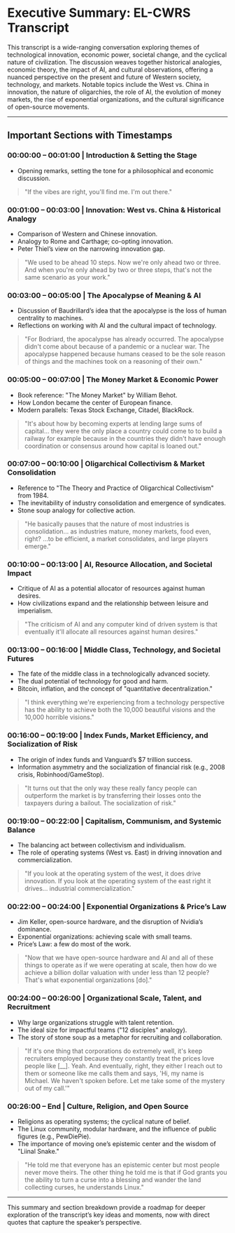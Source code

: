 # Executive Summary: EL-CWRS Transcript

This transcript is a wide-ranging conversation exploring themes of technological innovation, economic power, societal change, and the cyclical nature of civilization. The discussion weaves together historical analogies, economic theory, the impact of AI, and cultural observations, offering a nuanced perspective on the present and future of Western society, technology, and markets. Notable topics include the West vs. China in innovation, the nature of oligarchies, the role of AI, the evolution of money markets, the rise of exponential organizations, and the cultural significance of open-source movements.

---

## Important Sections with Timestamps

### 00:00:00 – 00:01:00 | Introduction & Setting the Stage
- Opening remarks, setting the tone for a philosophical and economic discussion.
> "If the vibes are right, you'll find me. I'm out there."

### 00:01:00 – 00:03:00 | Innovation: West vs. China & Historical Analogy
- Comparison of Western and Chinese innovation.
- Analogy to Rome and Carthage; co-opting innovation.
- Peter Thiel’s view on the narrowing innovation gap.
> "We used to be ahead 10 steps. Now we're only ahead two or three. And when you're only ahead by two or three steps, that's not the same scenario as your work."

### 00:03:00 – 00:05:00 | The Apocalypse of Meaning & AI
- Discussion of Baudrillard’s idea that the apocalypse is the loss of human centrality to machines.
- Reflections on working with AI and the cultural impact of technology.
> "For Bodriard, the apocalypse has already occurred. The apocalypse didn't come about because of a pandemic or a nuclear war. The apocalypse happened because humans ceased to be the sole reason of things and the machines took on a reasoning of their own."

### 00:05:00 – 00:07:00 | The Money Market & Economic Power
- Book reference: "The Money Market" by William Behot.
- How London became the center of European finance.
- Modern parallels: Texas Stock Exchange, Citadel, BlackRock.
> "It's about how by becoming experts at lending large sums of capital... they were the only place a country could come to to build a railway for example because in the countries they didn't have enough coordination or consensus around how capital is loaned out."

### 00:07:00 – 00:10:00 | Oligarchical Collectivism & Market Consolidation
- Reference to "The Theory and Practice of Oligarchical Collectivism" from 1984.
- The inevitability of industry consolidation and emergence of syndicates.
- Stone soup analogy for collective action.
> "He basically pauses that the nature of most industries is consolidation... as industries mature, money markets, food even, right? ...to be efficient, a market consolidates, and large players emerge."

### 00:10:00 – 00:13:00 | AI, Resource Allocation, and Societal Impact
- Critique of AI as a potential allocator of resources against human desires.
- How civilizations expand and the relationship between leisure and imperialism.
> "The criticism of AI and any computer kind of driven system is that eventually it'll allocate all resources against human desires."

### 00:13:00 – 00:16:00 | Middle Class, Technology, and Societal Futures
- The fate of the middle class in a technologically advanced society.
- The dual potential of technology for good and harm.
- Bitcoin, inflation, and the concept of "quantitative decentralization."
> "I think everything we're experiencing from a technology perspective has the ability to achieve both the 10,000 beautiful visions and the 10,000 horrible visions."

### 00:16:00 – 00:19:00 | Index Funds, Market Efficiency, and Socialization of Risk
- The origin of index funds and Vanguard’s $7 trillion success.
- Information asymmetry and the socialization of financial risk (e.g., 2008 crisis, Robinhood/GameStop).
> "It turns out that the only way these really fancy people can outperform the market is by transferring their losses onto the taxpayers during a bailout. The socialization of risk."

### 00:19:00 – 00:22:00 | Capitalism, Communism, and Systemic Balance
- The balancing act between collectivism and individualism.
- The role of operating systems (West vs. East) in driving innovation and commercialization.
> "If you look at the operating system of the west, it does drive innovation. If you look at the operating system of the east right it drives... industrial commercialization."

### 00:22:00 – 00:24:00 | Exponential Organizations & Price’s Law
- Jim Keller, open-source hardware, and the disruption of Nvidia’s dominance.
- Exponential organizations: achieving scale with small teams.
- Price’s Law: a few do most of the work.
> "Now that we have open-source hardware and AI and all of these things to operate as if we were operating at scale, then how do we achieve a billion dollar valuation with under less than 12 people? That's what exponential organizations [do]."

### 00:24:00 – 00:26:00 | Organizational Scale, Talent, and Recruitment
- Why large organizations struggle with talent retention.
- The ideal size for impactful teams ("12 disciples" analogy).
- The story of stone soup as a metaphor for recruiting and collaboration.
> "If it's one thing that corporations do extremely well, it's keep recruiters employed because they constantly treat the prices love people like [__]. Yeah. And eventually, right, they either I reach out to them or someone like me calls them and says, 'Hi, my name is Michael. We haven't spoken before. Let me take some of the mystery out of my call.'"

### 00:26:00 – End | Culture, Religion, and Open Source
- Religions as operating systems; the cyclical nature of belief.
- The Linux community, modular hardware, and the influence of public figures (e.g., PewDiePie).
- The importance of moving one’s epistemic center and the wisdom of "Liinal Snake."
> "He told me that everyone has an epistemic center but most people never move theirs. The other thing he told me is that if God grants you the ability to turn a curse into a blessing and wander the land collecting curses, he understands Linux."

---

This summary and section breakdown provide a roadmap for deeper exploration of the transcript’s key ideas and moments, now with direct quotes that capture the speaker’s perspective. 
